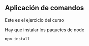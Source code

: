 ## Aplicación de comandos

Este es el ejercicio del curso

Hay que instalar los paquetes de node

```
npm install
```